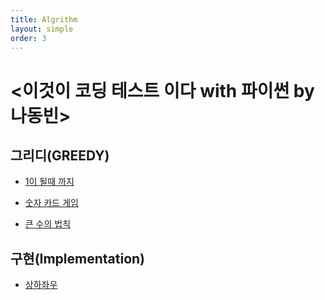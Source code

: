 ```yaml
---
title: Algrithm
layout: simple
order: 3
---
```

# <이것이 코딩 테스트 이다 with 파이썬 by 나동빈>

## 그리디(GREEDY)
- [1이 될때 까지](https://github.com/Han-Daon/Python-Coding/blob/fe14b29f283b2d36eab49b7a6def5856d718620b/%EC%95%8C%EA%B3%A0%EB%A6%AC%EC%A6%98/%EC%9D%B4%EC%BD%94%ED%85%8C/1%EC%9D%B4%20%EB%90%A0%20%EB%95%8C%EA%B9%8C%EC%A7%80.md)
 
- [숫자 카드 게임](https://github.com/Han-Daon/Python-Coding/blob/fe14b29f283b2d36eab49b7a6def5856d718620b/%EC%95%8C%EA%B3%A0%EB%A6%AC%EC%A6%98/%EC%9D%B4%EC%BD%94%ED%85%8C/%EC%88%AB%EC%9E%90%20%EC%B9%B4%EB%93%9C%20%EA%B2%8C%EC%9E%84.md)

- [큰 수의 법칙](https://github.com/Han-Daon/Python-Coding/blob/fe14b29f283b2d36eab49b7a6def5856d718620b/%EC%95%8C%EA%B3%A0%EB%A6%AC%EC%A6%98/%EC%9D%B4%EC%BD%94%ED%85%8C/%ED%81%B0%20%EC%88%98%EC%9D%98%20%EB%B2%95%EC%B9%99.md)


## 구현(Implementation)
- [상하좌우](https://github.com/Han-Daon/Python-Coding/blob/fe14b29f283b2d36eab49b7a6def5856d718620b/%EC%95%8C%EA%B3%A0%EB%A6%AC%EC%A6%98/%EC%9D%B4%EC%BD%94%ED%85%8C/%EC%83%81%ED%95%98%EC%A2%8C%EC%9A%B0.md)
